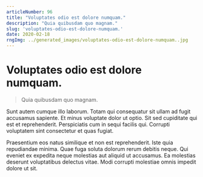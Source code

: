 ```yaml
---
articleNumber: 96
title: "Voluptates odio est dolore numquam."
description: "Quia quibusdam quo magnam."
slug: 'voluptates-odio-est-dolore-numquam.'
date: 2020-02-18
rngImg: ../generated_images/voluptates-odio-est-dolore-numquam..jpg
---
```


# Voluptates odio est dolore numquam.

> Quia quibusdam quo magnam.

Sunt autem cumque illo laborum. Totam qui consequatur sit ullam ad fugit accusamus sapiente. Et minus voluptate dolor ut optio. Sit sed cupiditate qui est et reprehenderit. Perspiciatis cum in sequi facilis qui. Corrupti voluptatem sint consectetur et quas fugiat.
 Praesentium eos natus similique et non est reprehenderit. Iste quia repudiandae minima. Quae fuga soluta dolorum rerum debitis neque. Qui eveniet ex expedita neque molestias aut aliquid ut accusamus. Ea molestias deserunt voluptatibus delectus vitae. Modi corrupti molestiae omnis impedit dolore ut sit.
